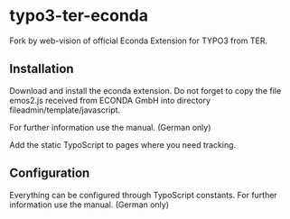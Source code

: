 # typo3-ter-econda

Fork by web-vision of official Econda Extension for TYPO3 from TER.

## Installation

Download and install the econda extension. 
Do not forget to copy the file emos2.js received from ECONDA GmbH into directory
fileadmin/template/javascript.

For further information use the manual. (German only)

Add the static TypoScript to pages where you need tracking.

## Configuration

Everything can be configured through TypoScript constants. For further
information use the manual. (German only)
